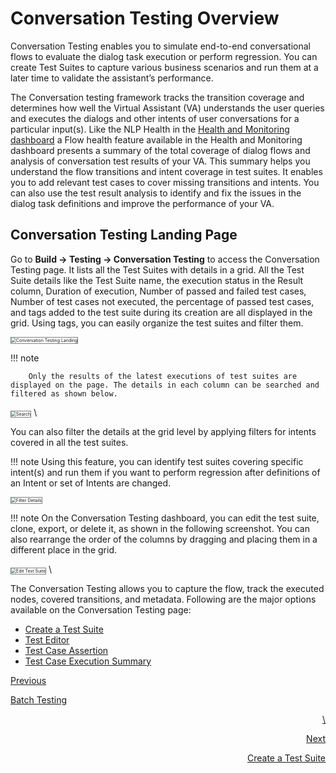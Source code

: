 
# Conversation Testing Overview

Conversation Testing enables you to simulate end-to-end conversational flows to evaluate the dialog task execution or perform regression. You can create Test Suites to capture various business scenarios and run them at a later time to validate the assistant’s performance.

The Conversation testing framework tracks the transition coverage and determines how well the Virtual Assistant (VA) understands the user queries and executes the dialogs and other intents of user conversations for a particular input(s). Like the NLP Health in the [Health and Monitoring dashboard](https://developer.kore.ai/docs/bots/analyzing-your-bot/virtual-assistants-health-and-monitoring/) a Flow health feature available in the Health and Monitoring dashboard presents a summary of the total coverage of dialog flows and analysis of conversation test results of your VA. This summary helps you understand the flow transitions and intent coverage in test suites. It enables you to add relevant test cases to cover missing transitions and intents. You can also use the test result analysis to identify and fix the issues in the dialog task definitions and improve the performance of your VA.
<br>

## Conversation Testing Landing Page

Go to **Build → Testing → Conversation Testing** to access the Conversation Testing page. It lists all the Test Suites with details in a grid. All the Test Suite details like the Test Suite name, the execution status in the Result column, Duration of execution, Number of passed and failed test cases, Number of test cases not executed, the percentage of passed test cases, and tags added to the test suite during its creation are all displayed in the grid. Using tags, you can easily organize the test suites and filter them.

<img src="../images/ct-main.png" alt="Conversation Testing Landing" title="Conversation Testing Landing" style="border: 1px solid gray; zoom:50%;"/> 

!!! note

        Only the results of the latest executions of test suites are displayed on the page. The details in each column can be searched and filtered as shown below.

<img src="../images/ct-filter.png" alt="Search" title="Search" style="border: 1px solid gray; zoom:50%;"/> 
 \


You can also filter the details at the grid level by applying filters for intents covered in all the test suites.

!!! note
        Using this feature, you can identify test suites covering specific intent(s) and run them if you want to perform regression after definitions of an Intent or set of Intents are changed.

<img src="../images/ct-set-filter.png" alt="Filter Details" title="Filter Details" style="border: 1px solid gray; zoom:50%;"/> 


!!! note
        On the Conversation Testing dashboard, you can edit the test suite, clone, export, or delete it, as shown in the following screenshot. You can also rearrange the order of the columns by dragging and placing them in a different place in the grid.

<img src="../images/ct-testcase-edit.png" alt="Edit Test Suite" title="Edit Test Suite" style="border: 1px solid gray; zoom:50%;"/> 
 \

The Conversation Testing allows you to capture the flow, track the executed nodes, covered transitions, and metadata. Following are the major options available on the Conversation Testing page:

* [Create a Test Suite](https://developer.kore.ai/docs/bots/test-your-bot/create-a-test-suite/)
* [Test Editor](https://developer.kore.ai/docs/bots/test-your-bot/test-editor/)
* [Test Case Assertion](https://developer.kore.ai/docs/bots/test-your-bot/test-case-assertion/)
* [Test Case Execution Summary](https://developer.kore.ai/docs/bots/test-your-bot/test-case-execution-summary/)

[Previous](https://docsinternal-kore.github.io/docs/xo/automation/testing/regression-testing/batch-testing/)

[Batch Testing](https://docsinternal-kore.github.io/docs/xo/automation/testing/regression-testing/batch-testing/)

<p style="text-align: right">
<a href="https://docsinternal-kore.github.io/docs/xo/automation/testing/regression-testing/batch-testing/"> \
</a></p>


<p style="text-align: right">
<a href="https://developer.kore.ai/docs/bots/test-your-bot/create-a-test-suite/">Next</a></p>


<p style="text-align: right">
<a href="https://developer.kore.ai/docs/bots/test-your-bot/create-a-test-suite/">Create a Test Suite</a></p>

